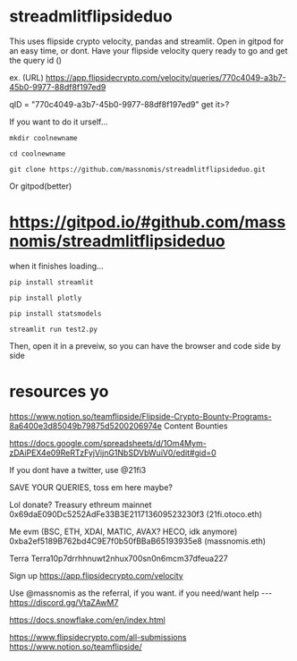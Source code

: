 # streadmlitflipsideduo


This uses flipside crypto velocity, pandas and streamlit. Open in gitpod for an easy time, or dont.
Have your flipside velocity query ready to go and get the query id ()


ex. (URL) https://app.flipsidecrypto.com/velocity/queries/770c4049-a3b7-45b0-9977-88df8f197ed9

qID = "770c4049-a3b7-45b0-9977-88df8f197ed9"
get it>?

If you want to do it urself...



```mkdir coolnewname```


```cd coolnewname```


```git clone https://github.com/massnomis/streadmlitflipsideduo.git```


Or gitpod(better)
# https://gitpod.io/#github.com/massnomis/streadmlitflipsideduo
when it finishes loading...


```pip install streamlit```

```pip install plotly```

```pip install statsmodels```

```streamlit run test2.py```

Then, open it in a preveiw, so you can have the browser and code side by side


# resources yo




https://www.notion.so/teamflipside/Flipside-Crypto-Bounty-Programs-8a6400e3d85049b79875d5200206974e
Content Bounties 

https://docs.google.com/spreadsheets/d/1Om4Mym-zDAiPEX4e09ReRTzFyjVijnG1NbSDVbWuiV0/edit#gid=0

If you dont have a twitter, use @21fi3

SAVE YOUR QUERIES, toss em here maybe?

Lol donate?
Treasury ethreum mainnet
0x69daE090Dc5252AdFe33B3E211713609523230f3 (21fi.otoco.eth)

Me evm (BSC, ETH, XDAI, MATIC, AVAX? HECO, idk anymore)
0xba2ef5189B762bd4C9E7f0b50fBBaB65193935e8 (massnomis.eth)

Terra
Terra10p7drrhhnuwt2nhux700sn0n6mcm37dfeua227


Sign up
https://app.flipsidecrypto.com/velocity

Use @massnomis as the referral, if you want.
 if you need/want help --- https://discord.gg/VtaZAwM7

https://docs.snowflake.com/en/index.html

https://www.flipsidecrypto.com/all-submissions
https://www.notion.so/teamflipside/

